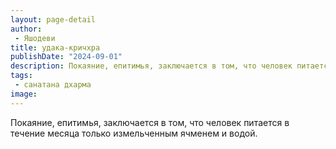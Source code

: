 ```yaml
---
layout: page-detail
author:
 - Яшодеви
title: удака-кричхра
publishDate: "2024-09-01"
description: Покаяние, епитимья, заключается в том, что человек питается в течение месяца только измельченным ячменем и водой.
tags:
 - санатана дхарма
image: 
---
```


Покаяние, епитимья, заключается в том, что человек питается в течение месяца только измельченным ячменем и водой.

